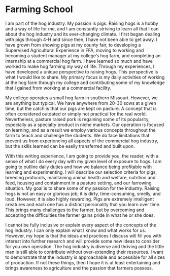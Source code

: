 # Farming School 

I am part of the hog industry. My passion is pigs. Raising hogs is a hobby and a way of life for me, and I am constantly striving to learn all that I can about the hog industry and its ever-changing climate. I first began dealing with pigs through 4-H and since then, I have not been able to get away. I have grown from showing pigs at my county fair, to developing a Supervised Agricultural Experience in FFA, moving to working and becoming a student manager at my college’s hog farm, and completing an internship at a commercial hog farm. I have learned so much and have worked to make hog farming my way of life. Through my experiences, I have developed a unique perspective to raising hogs. This perspective is what I would like to share. My primary focus is my daily activities of working at the hog farm through my college and contributing some of my knowledge that I gained from working at a commercial facility. 

My college operates a small hog farm in southern Missouri. However, we are anything but typical. We have anywhere from 20-30 sows at a given time, but the catch is that our pigs are kept on pasture. A concept that is often considered outdated or simply not practical for the real world. Nevertheless, pasture raised pork is regaining some of its popularity, especially as a specialty product in niche markets. Our operation is focused on learning, and as a result we employ various concepts throughout the farm to teach and challenge the students. We do face limitations that prevent us from experiencing all aspects of the commercial hog industry, but the skills learned can be easily transferred and built upon. 

With this writing experience, I am going to provide you, the reader, with a sense of what I do every day with my given level of exposure to hogs. I am going to outline daily duties and how we balance being profitable with learning and experimenting. I will describe our selection criteria for pigs, breeding protocols, maintaining animal health and welfare, nutrition and feed, housing and containment in a pasture setting, and our farrowing situation. My goal is to share some of my passion for the industry. Raising hogs is not an easy or glorious job; it is dirty, time-consuming, smelly, and loud. However, it is also highly rewarding. Pigs are extremely intelligent creatures and each one has a distinct personality that you learn over time. This brings many challenges to the farmer, but by overcoming and accepting the difficulties the farmer gains pride in what he or she does.  

I cannot be fully inclusive or explain every aspect of the concepts of the hog industry. I can only explain what I know and what works for us. However, my hope is that the ideas and practices I discuss will fill you with interest into further research and will provide some new ideas to consider for you own operation. The hog industry is diverse and thriving and the little man is still able to contribute without over-extending their resources. I want to demonstrate that the industry is approachable and accessible for all sizes of production.  If not these things, then I hope it is at least entertaining and brings awareness to agriculture and the passion that farmers possess.   
